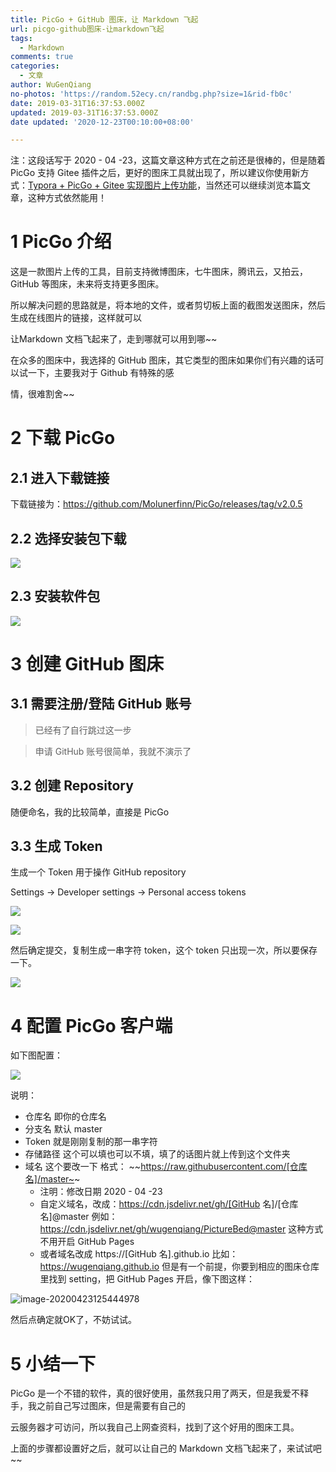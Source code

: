 ```yaml
---
title: PicGo + GitHub 图床，让 Markdown 飞起
url: picgo-github图床-让markdown飞起
tags:
  - Markdown
comments: true
categories:
  - 文章
author: WuGenQiang
no-photos: 'https://random.52ecy.cn/randbg.php?size=1&rid-fb0c'
date: 2019-03-31T16:37:53.000Z
updated: 2019-03-31T16:37:53.000Z
date updated: '2020-12-23T00:10:00+08:00'

---
```


注：这段话写于 2020 - 04 -23，这篇文章这种方式在之前还是很棒的，但是随着 PicGo 支持 Gitee 插件之后，更好的图床工具就出现了，所以建议你使用新方式：[Typora + PicGo + Gitee 实现图片上传功能](https://wugenqiang.github.io/articles/Typora-PicGo-Gitee-PictureBed-Cool.html)，当然还可以继续浏览本篇文章，这种方式依然能用！

<!--more-->

# 1 PicGo 介绍

这是一款图片上传的工具，目前支持微博图床，七牛图床，腾讯云，又拍云，GitHub 等图床，未来将支持更多图床。

所以解决问题的思路就是，将本地的文件，或者剪切板上面的截图发送图床，然后生成在线图片的链接，这样就可以

让Markdown 文档飞起来了，走到哪就可以用到哪~~

在众多的图床中，我选择的 GitHub 图床，其它类型的图床如果你们有兴趣的话可以试一下，主要我对于 Github 有特殊的感

情，很难割舍~~

# 2 下载 PicGo

## 2.1 进入下载链接

下载链接为：https://github.com/Molunerfinn/PicGo/releases/tag/v2.0.5

## 2.2 选择安装包下载

![](https://wugenqiang.github.io/PictureBed/pictures/20190331164455.png)

## 2.3 安装软件包

![](https://wugenqiang.github.io/PictureBed/pictures/20190331164603.png)

# 3 创建 GitHub 图床

## 3.1 需要注册/登陆 GitHub 账号

> 已经有了自行跳过这一步

> 申请 GitHub 账号很简单，我就不演示了

## 3.2 创建 Repository

随便命名，我的比较简单，直接是 PicGo

## 3.3 生成 Token

生成一个 Token 用于操作 GitHub repository

Settings -> Developer settings -> Personal access tokens

![](https://wugenqiang.github.io/PictureBed/pictures/20190331165930.png)

![](https://wugenqiang.github.io/PictureBed/pictures/20190331170203.png)

然后确定提交，复制生成一串字符 token，这个 token 只出现一次，所以要保存一下。

![](https://wugenqiang.github.io/PictureBed/pictures/20190331170410.png)

# 4 配置 PicGo 客户端

如下图配置：

![](https://wugenqiang.github.io/PictureBed/pictures/20190331170716.png)

说明：

-   仓库名 即你的仓库名
-   分支名 默认 master
-   Token 就是刚刚复制的那一串字符
-   存储路径 这个可以填也可以不填，填了的话图片就上传到这个文件夹
-   域名 这个要改一下 格式： ~~<https://raw.githubusercontent.com/[仓库名]/master~>~
    -   注明：修改日期 2020 - 04 -23
    -   自定义域名，改成：https://cdn.jsdelivr.net/gh/[GitHub 名]/[仓库名]@master  例如：https://cdn.jsdelivr.net/gh/wugenqiang/PictureBed@master 这种方式不用开启 GitHub Pages
    -   或者域名改成 https://[GitHub 名].github.io 比如：https://wugenqiang.github.io 但是有一个前提，你要到相应的图床仓库里找到 setting，把 GitHub Pages 开启，像下图这样：

![image-20200423125444978](https://gitee.com/wugenqiang/PictureBed/raw/master/CS-Notes/20200423125447.png)

然后点确定就OK了，不妨试试。

# 5 小结一下

PicGo 是一个不错的软件，真的很好使用，虽然我只用了两天，但是我爱不释手，我之前自己写过图床，但是需要有自己的

云服务器才可访问，所以我自己上网查资料，找到了这个好用的图床工具。

上面的步骤都设置好之后，就可以让自己的 Markdown 文档飞起来了，来试试吧~~
